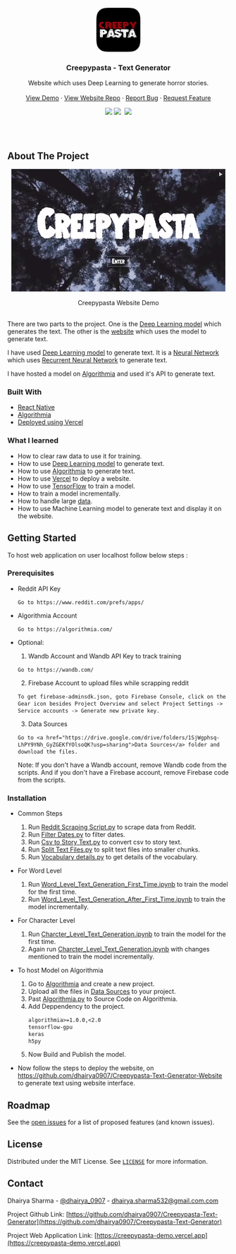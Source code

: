 <!-- PROJECT LOGO -->

<p align="center">
  <a href="https://creepypasta-demo.vercel.app/">
    <img src="/Images/logo.png" alt="Logo" width="100" height="100">
  </a>

  <h3 align="center">Creepypasta - Text Generator</h3>

  <p align="center">
    Website which uses Deep Learning to generate horror stories.
    <br />
    <br />
    <a href="https://creepypasta-demo.vercel.app/">View Demo</a>
    ·
    <a href="https://github.com/dhairya0907/Creepypasta-Text-Generator-Website">View Website Repo</a>
    ·
    <a href="https://github.com/dhairya0907/Creepypasta-Text-Generator/issues">Report Bug</a>
    ·
    <a href="https://github.com/dhairya0907/Creepypasta-Text-Generator/issues">Request Feature</a>
  </p>
</p>

<!-- PROJECT SHIELDS -->
<div align="center">
   <a target="_blank" href="https://github.com/dhairya0907/Creepypasta-Text-Generator/blob/main/LICENSE"><img src="https://badgen.net/badge/license/MIT/blue"></a>
   <a target="_blank" href="https://www.linkedin.com/in/dhairyasharma0907/"><img src="https://img.shields.io/badge/style--5eba00.svg?label=LinkedIn&logo=linkedin&style=social"></a>&nbsp;
    <a target="_blank" href="https://twitter.com/dhairya_0907"><img src="https://img.shields.io/twitter/follow/dhairya_0907?label=Follow&style=social"></a>
</div>




<!-- ABOUT THE PROJECT -->
<p>
  <br/>
  <br/>
</p>


## About The Project

<p align="center" >
   <a href="https://creepypasta-demo.vercel.app/">
    <img alt="Creepypasta Website Demo" src="/Images/Desktop_Screen_GIf.gif"/>
    </a>

</p>
<p  align="center">
  Creepypasta Website Demo
  <br/>
 <br/>
</p>

There are two parts to the project. One is the <a href="https://github.com/dhairya0907/Creepypasta-Text-Generator/tree/main/Data%20Sources/Models">Deep Learning model</a> which generates the text. The other is the <a href="https://creepypasta-demo.vercel.app/">website</a> which uses the model to generate text.

I have used <a href="https://github.com/dhairya0907/Creepypasta-Text-Generator/tree/main/Data%20Sources/Models">Deep Learning model</a> to generate text. It is a <a href="https://en.wikipedia.org/wiki/Neural_network">Neural Network</a> which uses <a href="https://en.wikipedia.org/wiki/Recurrent_neural_network">Recurrent Neural Network</a> to generate text.

I have hosted a model on  <a href="https://algorithmia.com/">Algorithmia</a> and used it's API to generate text.


### Built With
* [React Native](https://reactnative.dev/)
* [Algorithmia](https://algorithmia.com/)
* [Deployed using Vercel](https://vercel.com/)

### What I learned
* How to clear raw data to use it for training.
* How to use <a href="https://github.com/dhairya0907/Creepypasta-Text-Generator/tree/main/Data%20Sources/Models">Deep Learning model</a> to generate text.
* How to use <a href="https://algorithmia.com/">Algorithmia</a> to generate text.
* How to use <a href="https://vercel.com/">Vercel</a> to deploy a website.
* How to use <a href="https://www.tensorflow.org/">TensorFlow</a> to train a model.
* How to train a model incrementally.
* How to handle large <a href="https://github.com/dhairya0907/Creepypasta-Text-Generator/tree/main/Data%20Sources">data</a>.
* How to use Machine Learning model to generate text and display it on the website.



<!-- GETTING STARTED -->
## Getting Started

To host web application on user localhost follow below steps :

### Prerequisites

* Reddit API Key
  ```
  Go to https://www.reddit.com/prefs/apps/
  ```
* Algorithmia Account
  ```
  Go to https://algorithmia.com/
  ```

* Optional: 
    1. Wandb Account and Wandb API Key to track training
    ```
    Go to https://wandb.com/
    ```
    2. Firebase Account to upload files while scrapping reddit
    ```
    To get firebase-adminsdk.json, goto Firebase Console, click on the Gear icon besides Project Overview and select Project Settings -> Service accounts -> Generate new private key.
    
    ```
    3. Data Sources
    ```
    Go to <a href="https://drive.google.com/drive/folders/1SjWgphsq-LhPY9YNh_GyZGEKfYOlsoQK?usp=sharing">Data Sources</a> folder and download the files.
    ```
  Note: If you don't have a Wandb account, remove Wandb code from the scripts. And if you don't have a Firebase   account, remove Firebase code from the scripts.

### Installation
* Common Steps
    1. Run <a href="https://github.com/dhairya0907/Creepypasta-Text-Generator/blob/main/Scripts/Reddit%20Scraping%20Script.py">Reddit Scraping Script.py</a> to scrape data from Reddit.
    2. Run <a href="https://github.com/dhairya0907/Creepypasta-Text-Generator/blob/main/Scripts/Filter%20Dates.py">Filter Dates.py</a> to filter dates.
    3. Run <a href="https://github.com/dhairya0907/Creepypasta-Text-Generator/blob/main/Scripts/Csv%20to%20Story%20Text.py">Csv to Story Text.py</a> to convert csv to story text.
    4. Run <a href="https://github.com/dhairya0907/Creepypasta-Text-Generator/blob/main/Scripts/Split%20Text%20Files.py">Split Text Files.py</a> to split text files into smaller chunks.
    5. Run <a href="https://github.com/dhairya0907/Creepypasta-Text-Generator/blob/main/Scripts/Vocabulary%20details.py">Vocabulary details.py</a> to get details of the vocabulary.

* For Word Level
    1. Run <a href="https://github.com/dhairya0907/Creepypasta-Text-Generator/blob/main/Scripts/Word_Level_Text_Generation_First_Time.ipynb">Word_Level_Text_Generation_First_Time.ipynb</a> to train the model for the first time.
    2. Run <a href="https://github.com/dhairya0907/Creepypasta-Text-Generator/blob/main/Scripts/Word_Level_Text_Generation_After_First_Time.ipynb">Word_Level_Text_Generation_After_First_Time.ipynb</a> to train the model incrementally.

* For Character Level
    1. Run <a href="https://github.com/dhairya0907/Creepypasta-Text-Generator/blob/main/Scripts/Charcter_Level_Text_Generation.ipynb">Charcter_Level_Text_Generation.ipynb</a> to train the model for the first time.
    2. Again run <a href="https://github.com/dhairya0907/Creepypasta-Text-Generator/blob/main/Scripts/Charcter_Level_Text_Generation.ipynb">Charcter_Level_Text_Generation.ipynb</a> with changes mentioned to train the model incrementally.

* To host Model on Algorithmia
    1. Go to <a href="https://algorithmia.com/">Algorithmia</a> and create a new project.
    2. Upload all the files in <a href="https://github.com/dhairya0907/Creepypasta-Text-Generator/tree/main/Data%20Sources">Data Sources</a> to your project.
    3. Past <a href="https://github.com/dhairya0907/Creepypasta-Text-Generator/blob/main/Scripts/Algorithmia.py">Algorithmia.py</a> to Source Code on Algorithmia.
    4. Add Deppendency to the project.
        ```
        algorithmia>=1.0.0,<2.0
        tensorflow-gpu
        keras
        h5py
        ```
    5. Now Build and Publish the model.

* Now follow the steps to deploy the website, on <a href="https://github.com/dhairya0907/Creepypasta-Text-Generator-Website">https://github.com/dhairya0907/Creepypasta-Text-Generator-Website</a> to generate text using website interface.


<!-- ROADMAP -->
## Roadmap

See the [open issues](https://github.com/dhairya0907/Creepypasta-Text-Generator/issues) for a list of proposed features (and known issues).



<!-- LICENSE -->
## License

Distributed under the MIT License. See [`LICENSE`](https://github.com/dhairya0907/Creepypasta-Text-Generator/blob/main/LICENSE) for more information.



<!-- CONTACT -->
## Contact

Dhairya Sharma - [@dhairya_0907](https://twitter.com/dhairya_0907) - dhairya.sharma532@gmail.com.com

Project Github Link: [https://github.com/dhairya0907/Creepypasta-Text-Generator](https://github.com/dhairya0907/Creepypasta-Text-Generator)

Project Web Application Link: [https://creepypasta-demo.vercel.app](https://creepypasta-demo.vercel.app)

